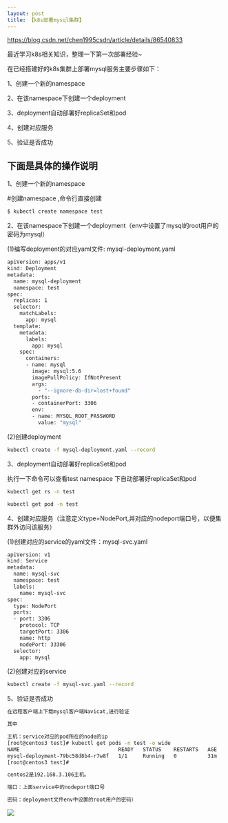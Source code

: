```yaml
---
layout: post
title: 【k8s部署mysql集群】
---
```


https://blog.csdn.net/chen1995csdn/article/details/86540833

最近学习k8s相关知识，整理一下第一次部署经验~

在已经搭建好的k8s集群上部署mysql服务主要步骤如下：

1、创建一个新的namespace

2、在该namespace下创建一个deployment

3、deployment自动部署好replicaSet和pod

4、创建对应服务

5、验证是否成功

 

## 下面是具体的操作说明

1、创建一个新的namespace

#创建namespace ,命令行直接创建
```bash
$ kubectl create namespace test
```

2、在该namespace下创建一个deployment（env中设置了mysql的root用户的密码为mysql）

(1)编写deployment的对应yaml文件: mysql-deployment.yaml
```bash
apiVersion: apps/v1
kind: Deployment
metadata:
  name: mysql-deployment
  namespace: test
spec:
  replicas: 1
  selector:
    matchLabels:
      app: mysql
  template:
    metadata:
      labels:
        app: mysql
    spec:
      containers:
      - name: mysql
        image: mysql:5.6
        imagePullPolicy: IfNotPresent
        args:
          - "--ignore-db-dir=lost+found"
        ports:
        - containerPort: 3306
        env:
        - name: MYSQL_ROOT_PASSWORD
          value: "mysql"

 ```

(2)创建deployment
```bash
kubectl create -f mysql-deployment.yaml --record
```
 

3、deployment自动部署好replicaSet和pod

执行一下命令可以查看test namespace 下自动部署好replicaSet和pod
```bash
kubectl get rs -n test

kubectl get pod -n test
```
4、创建对应服务（注意定义type=NodePort,并对应的nodeport端口号，以便集群外访问该服务）

(1)创建对应的service的yaml文件：mysql-svc.yaml
```bash
apiVersion: v1
kind: Service
metadata:
  name: mysql-svc
  namespace: test
  labels:
    name: mysql-svc
spec:
  type: NodePort
  ports:
  - port: 3306
    protocol: TCP
    targetPort: 3306
    name: http
    nodePort: 33306
  selector:
    app: mysql
```

(2)创建对应的service
```bash
kubectl create -f mysql-svc.yaml --record  
```

5、验证是否成功
```bash
在远程客户端上下载mysql客户端Navicat,进行验证

其中

主机：service对应的pod所在的node的ip
[root@centos3 test]# kubectl get pods -n test -o wide
NAME                                READY   STATUS    RESTARTS   AGE   IP            NODE      NOMINATED NODE   READINESS GATES
mysql-deployment-79bc58d8b4-r7w8f   1/1     Running   0          31m   10.244.1.10   centos2   <none>           <none>
[root@centos3 test]#

centos2是192.168.3.106主机。

端口：上面service中的nodeport端口号

密码：deployment文件env中设置的root用户的密码）
```
![](/docs/images/2020-08-13-18-50-35.png)
